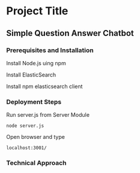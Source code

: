 # Project Title
## Simple Question Answer Chatbot 

### Prerequisites and Installation
Install Node.js uing npm

Install ElasticSearch

Install npm elasticsearch client 


### Deployment Steps

Run server.js from Server Module
```
node server.js
```

Open browser and type

```
localhost:3001/
```

### Technical Approach





